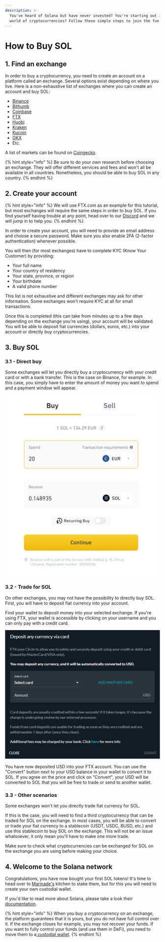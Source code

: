 ```yaml
---
description: >-
  You've heard of Solana but have never invested? You're starting out in the
  world of cryptocurrencies? Follow these simple steps to join the fun!
---
```


# How to Buy SOL

## 1. Find an exchange

In order to buy a cryptocurrency, you need to create an account on a platform called an exchange. Several options exist depending on where you live. Here is a non-exhaustive list of exchanges where you can create an account and buy SOL:&#x20;

* [Binance](https://www.binance.com/en)
* [Bithumb](https://en.bithumb.com)
* [Coinbase](https://www.coinbase.com)
* [FTX](https://ftx.com)
* [Huobi](https://www.huobi.com/en-us/)
* [Kraken](https://www.kraken.com)
* [Kucoin](https://www.kucoin.com)
* [OKX](https://www.okex.com)
* Etc.

A list of markets can be found on [Coingecko](https://www.coingecko.com/en/coins/solana#markets).

{% hint style="info" %}
Be sure to do your own research before choosing an exchange. They will offer different services and fees and won't all be available in all countries. Nonetheless, you should be able to buy SOL in any country.&#x20;
{% endhint %}

## 2. Create your account

{% hint style="info" %}
We will use FTX.com as an example for this tutorial, but most exchanges will require the same steps in order to buy SOL. If you find yourself having trouble at any point, head over to our [Discord](https://discord.com/invite/6EtUf4Euu6) and we will jump in to help you.&#x20;
{% endhint %}

In order to create your account, you will need to provide an email address and choose a secure password. Make sure you also enable 2FA (2-factor authentication) whenever possible.&#x20;

You will then (for most exchanges) have to complete KYC (Know Your Customer) by providing:&#x20;

* Your full name
* Your country of residency
* Your state, province, or region
* Your birthdate
* A valid phone number

This list is not exhaustive and different exchanges may ask for other information. Some exchanges won't require KYC at all for small transactions.&#x20;

Once this is completed (this can take from minutes up to a few days depending on the exchange you're using), your account will be validated. You will be able to deposit fiat currencies (dollars, euros, etc.) into your account or directly buy cryptocurrencies.&#x20;

## 3. Buy SOL

### 3.1 - Direct buy

Some exchanges will let you directly buy a cryptocurrency with your credit card or with a bank transfer. This is the case on Binance, for example. In this case, you simply have to enter the amount of money you want to spend and a payment window will appear.

![Direct purchase of SOL on binance.com](../.gitbook/assets/BinanceDirectbuy.png)

### 3.2 - Trade for SOL

On other exchanges, you may not have the possibility to directly buy SOL. First, you will have to deposit fiat currency into your account.&#x20;

Find your wallet to deposit money into your selected exchange. If you're using FTX, your wallet is accessible by clicking on your username and you can only pay with a credit card.

![On ftx.com, all deposits are converted to USD](../.gitbook/assets/carddeposit.png)

You have now deposited USD into your FTX account. You can use the "Convert" button next to your USD balance in your wallet to convert it to SOL. If you agree on the price and click on "Convert", your USD will be converted to SOL that you will be free to trade or send to another wallet.&#x20;

### 3.3 - Other scenarios

Some exchanges won't let you directly trade fiat currency for SOL.&#x20;

If this is the case, you will need to find a third cryptocurrency that can be traded for SOL on the exchange. In most cases, you will be able to convert or trade your fiat currency to a stablecoin (USDT, USDC, BUSD, etc.) and use this stablecoin to buy SOL on the exchange. This will not be an issue whatsoever, it only mean you'll have to make one more trade.&#x20;

Make sure to check what cryptocurrencies can be exchanged for SOL on the exchange you are using before making your choice.

## 4. Welcome to the Solana network

Congratulations, you have now bought your first SOL tokens! It's time to head over to [Marinade's](https://marinade.finance/app/staking) kitchen to stake them, but for this you will need to create your own custodial wallet.

If you'd like to read more about Solana, please take a look their [documentation](https://docs.solana.com/introduction).

{% hint style="info" %}
When you buy a cryptocurrency on an exchange, the platform guarantees that it is yours, but you do not have full control over it. If the exchange closes for example, you may not recover your funds. If you want to fully control your funds (and use them in DeFi), you need to move them to a[ custodial wallet](spl-wallet.md).
{% endhint %}
